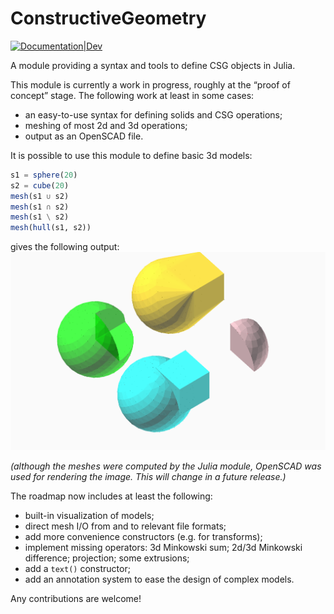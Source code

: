 # ConstructiveGeometry


[![Documentation|Dev](https://img.shields.io/badge/docs-latest-blue.svg)](https://plut.github.io/ConstructiveGeometry.jl/dev/)

A module providing a syntax and tools
to define CSG objects in Julia.

This module is currently a work in progress,
roughly at the “proof of concept” stage.
The following work at least in some cases:

 - an easy-to-use syntax for defining solids and CSG operations;
 - meshing of most 2d and 3d operations;
 - output as an OpenSCAD file.

It is possible to use this module to define basic 3d models:
```julia
s1 = sphere(20)
s2 = cube(20)
mesh(s1 ∪ s2)
mesh(s1 ∩ s2)
mesh(s1 \ s2)
mesh(hull(s1, s2))
```
gives the following output:
![CSG operations on two tetrahedra](examples/sphere_cube.png)

*(although the meshes were computed by the Julia module,
OpenSCAD was used for rendering the image.
This will change in a future release.)*

The roadmap now includes at least the following:
 - built-in visualization of models;
 - direct mesh I/O from and to relevant file formats;
 - add more convenience constructors (e.g. for transforms);
 - implement missing operators: 3d Minkowski sum; 2d/3d Minkowski
	 difference; projection; some extrusions;
 - add a `text()` constructor;
 - add an annotation system to ease the design of complex models.

Any contributions are welcome!
